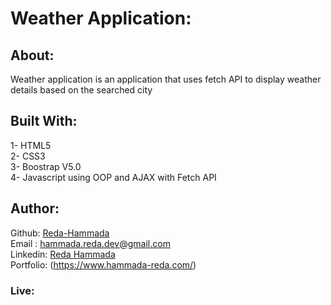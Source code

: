 # Weather Application:  
## About:  
 Weather application is an application that uses fetch API to display weather details based on the searched city   
## Built With:  
1- HTML5  
2- CSS3  
3- Boostrap V5.0  
4- Javascript using OOP and AJAX with Fetch API    
## Author:  
Github: [Reda-Hammada](https://github.com/Reda-Hammada)  
Email : hammada.reda.dev@gmail.com  
Linkedin: [Reda Hammada](https://www.linkedin.com/in/reda-hammada-9653a8203/)  
Portfolio: (https://www.hammada-reda.com/)  
### Live:  
